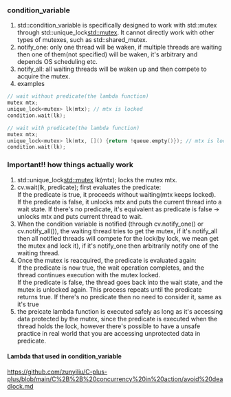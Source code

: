 ### condition_variable
1. std::condition_variable is specifically designed to work with std::mutex through std::unique_lock<std::mutex>. It cannot directly work with other types of mutexes, such as std::shared_mutex.
2. notify_one: only one thread will be waken, if multiple threads are waiting then one of them(not specified) will be waken, it's arbitrary and depends OS scheduling etc.
3. notify_all: all waiting threads will be waken up and then compete to acquire the mutex.  
5. examples
```cpp
// wait without predicate(the lambda function)
mutex mtx;
unique_lock<mutex> lk(mtx); // mtx is locked
condition.wait(lk);

// wait with predicate(the lambda function)
mutex mtx;
unique_lock<mutex> lk(mtx, []() {return !queue.empty()}); // mtx is locked
condition.wait(lk);
```

### Important!! how things actually work
1. std::unique_lock<std::mutex> lk(mtx); locks the mutex mtx.
2. cv.wait(lk, predicate); first evaluates the predicate:  
   If the predicate is true, it proceeds without waiting(mtx keeps locked).  
   If the predicate is false, it unlocks mtx and puts the current thread into a wait state.
   If there's no predicate, it's equivalent as predicate is false -> unlocks mtx and puts current thread to wait.  
4. When the condition variable is notified (through cv.notify_one() or cv.notify_all()), the waiting thread tries to get the mutex, if it's notify_all then all notified threads will compete for the lock(by lock, we mean get the mutex and lock it), if it's notify_one then arbitrarily notify one of the waiting thread. 
5. Once the mutex is reacquired, the predicate is evaluated again:  
   If the predicate is now true, the wait operation completes, and the thread continues execution with the mutex locked.  
   If the predicate is false, the thread goes back into the wait state, and the mutex is unlocked again. This process repeats until the predicate returns true.
   If there's no predicate then no need to consider it, same as it's true
6. the preicate lambda function is executed safely as long as it's accessing data protected by the mutex, since the predicate is executed when the thread holds the lock, however there's possible to have a unsafe practice in real world that you are accessing unprotected data in predicate.  
#### Lambda that used in condition_variable
https://github.com/zunyiliu/C-plus-plus/blob/main/C%2B%2B%20concurrency%20in%20action/avoid%20deadlock.md
